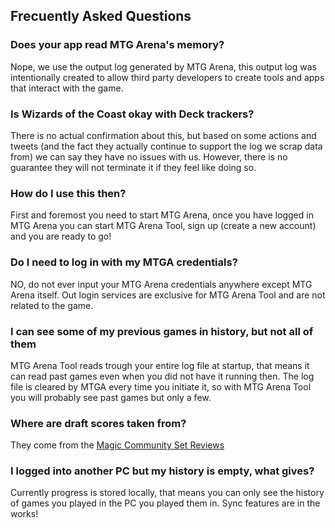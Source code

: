 ## Frecuently Asked Questions

### Does your app read MTG Arena's memory?

Nope, we use the output log generated by MTG Arena, this output log was intentionally created to allow third party developers to create tools and apps that interact with the game.

### Is Wizards of the Coast okay with Deck trackers?

There is no actual confirmation about this, but based on some actions and tweets (and the fact they actually continue to support the log we scrap data from) we can say they have no issues with us. However, there is no guarantee they will not terminate it if they feel like doing so.

### How do I use this then?

First and foremost you need to start MTG Arena, once you have logged in MTG Arena you can start MTG Arena Tool, sign up (create a new account) and you are ready to go!

### Do I need to log in with my MTGA credentials?

NO, do not ever input your MTG Arena credentials anywhere except MTG Arena itself. Out login services are exclusive for MTG Arena Tool and are not related to the game.

### I can see some of my previous games in history, but not all of them

MTG Arena Tool reads trough your entire log file at startup, that means it can read past games even when you did not have it running then. The log file is cleared by MTGA every time you initiate it, so with MTG Arena Tool you will probably see past games but only a few.

### Where are draft scores taken from?

They come from the [Magic Community Set Reviews](https://www.mtgcommunityreview.com/)

### I logged into another PC but my history is empty, what gives?

Currently progress is stored locally, that means you can only see the history of games you played in the PC you played them in. Sync features are in the works!

